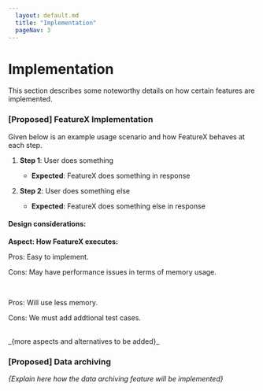 ```yaml
---
  layout: default.md
  title: "Implementation"
  pageNav: 3
---
```


# Implementation

This section describes some noteworthy details on how certain features are implemented.

### \[Proposed\] FeatureX Implementation

Given below is an example usage scenario and how FeatureX behaves at each step.

1. **Step 1**: User does something

   * **Expected**: FeatureX does something in response

1. **Step 2**: User does something else
   
      * **Expected**: FeatureX does something else in response

#### Design considerations:

**Aspect: How FeatureX executes:**

<panel header="**Alternative 1 (current choice):** Implementation 1">
<p>Pros: Easy to implement.</p>
<p>Cons: May have performance issues in terms of memory usage.</p>
</panel>
<br>
<panel header="**Alternative 2:** Implementation 2">
<p>Pros: Will use less memory.</p>
<p>Cons: We must add addtional test cases.</p>
</panel>
<br>
_{more aspects and alternatives to be added}_

### \[Proposed\] Data archiving

_{Explain here how the data archiving feature will be implemented}_